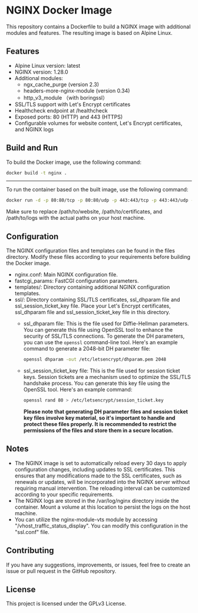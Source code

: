 # NGINX Docker Image

This repository contains a Dockerfile to build a NGINX image with additional modules and features. The resulting image is based on Alpine Linux.

## Features

* Alpine Linux version: latest
* NGINX version: 1.28.0
* Additional modules:
  - ngx_cache_purge (version 2.3)
  - headers-more-nginx-module (version 0.34)
  - http_v3_module （with boringssl）
* SSL/TLS support with Let's Encrypt certificates
* Healthcheck endpoint at /healthcheck
* Exposed ports: 80 (HTTP) and 443 (HTTPS)
* Configurable volumes for website content, Let's Encrypt certificates, and NGINX logs

## Build and Run

To build the Docker image, use the following command:

```sh
docker build -t nginx .
```

---

To run the container based on the built image, use the following command:

```sh
docker run -d -p 80:80/tcp -p 80:80/udp -p 443:443/tcp -p 443:443/udp -v /path/to/website:/var/www/html -v /path/to/certificates:/etc/letsencrypt -v /path/to/logs:/var/log/nginx nginx
```

Make sure to replace /path/to/website, /path/to/certificates, and /path/to/logs with the actual paths on your host machine.

## Configuration

The NGINX configuration files and templates can be found in the files directory. Modify these files according to your requirements before building the Docker image.

* nginx.conf: Main NGINX configuration file.
* fastcgi_params: FastCGI configuration parameters.
* templates/: Directory containing additional NGINX configuration templates.
* ssl/: Directory containing SSL/TLS certificates, ssl_dhparam file and ssl_session_ticket_key file. Place your Let's Encrypt certificates, ssl_dhparam file and ssl_session_ticket_key file in this directory.
  - ssl_dhparam file: This is the file used for Diffie-Hellman parameters. You can generate this file using OpenSSL tool to enhance the security of SSL/TLS connections. To generate the DH parameters, you can use the `openssl` command-line tool. Here's an example command to generate a 2048-bit DH parameter file:
    ```sh
    openssl dhparam -out /etc/letsencrypt/dhparam.pem 2048
    ```
  - ssl_session_ticket_key file: This is the file used for session ticket keys. Session tickets are a mechanism used to optimize the SSL/TLS handshake process. You can generate this key file using the OpenSSL tool. Here's an example command:
    ```sh
    openssl rand 80 > /etc/letsencrypt/session_ticket.key
    ```

    **Please note that generating DH parameter files and session ticket key files involve key material, so it's important to handle and protect these files properly. It is recommended to restrict the permissions of the files and store them in a secure location.**

## Notes
* The NGINX image is set to automatically reload every 30 days to apply configuration changes, including updates to SSL certificates. This ensures that any modifications made to the SSL certificates, such as renewals or updates, will be incorporated into the NGINX server without requiring manual intervention. The reloading interval can be customized according to your specific requirements.
* The NGINX logs are stored in the /var/log/nginx directory inside the container. Mount a volume at this location to persist the logs on the host machine.
* You can utilize the nginx-module-vts module by accessing "/vhost_traffic_status_display". You can modify this configuration in the "ssl.conf" file.

## Contributing
If you have any suggestions, improvements, or issues, feel free to create an issue or pull request in the GitHub repository.

## License
This project is licensed under the GPLv3 License.
